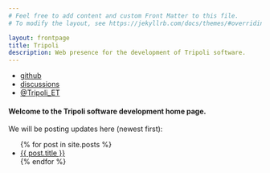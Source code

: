 ```yaml
---
# Feel free to add content and custom Front Matter to this file.
# To modify the layout, see https://jekyllrb.com/docs/themes/#overriding-theme-defaults

layout: frontpage
title: Tripoli
description: Web presence for the development of Tripoli software.
---
```

<div class="navbar">
  <div class="navbar-inner">
      <ul class="nav">
          <li><a href="https://github.com/CIRDLES/Tripoli">github</a></li>
          <li><a href="https://github.com/CIRDLES/Tripoli/discussions">discussions</a></li>
          <li><a href="https://twitter.com/Tripoli_ET">@Tripoli_ET</a></li>
      </ul>
  </div>
</div>

#### Welcome to the Tripoli software development home page.

We will be posting updates here (newest first):
<ul>
  {% for post in site.posts %}
    <li>
      <a href="{{ site.JB.BASE_PATH }}{{ post.url }}">{{ post.title }}</a>
    </li>
  {% endfor %}
</ul>
